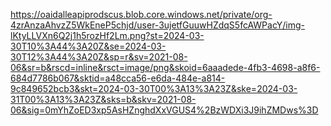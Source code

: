 https://oaidalleapiprodscus.blob.core.windows.net/private/org-4zrAnzaAhvzZ5WkEneP5chjd/user-3ujetfGuuwHZdqS5fcAWPacY/img-lKtyLLVXn6Q2j1h5rozHf2Lm.png?st=2024-03-30T10%3A44%3A20Z&se=2024-03-30T12%3A44%3A20Z&sp=r&sv=2021-08-06&sr=b&rscd=inline&rsct=image/png&skoid=6aaadede-4fb3-4698-a8f6-684d7786b067&sktid=a48cca56-e6da-484e-a814-9c849652bcb3&skt=2024-03-30T00%3A13%3A23Z&ske=2024-03-31T00%3A13%3A23Z&sks=b&skv=2021-08-06&sig=0mYhZoED3xp5AsHZnghdXxVGUS4%2BzWDXi3J9ihZMDws%3D